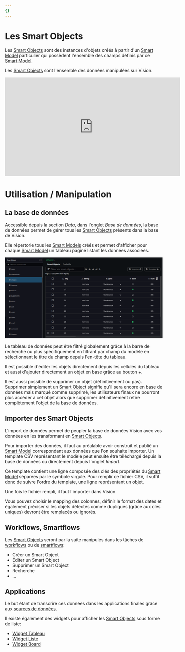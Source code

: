 ```yaml
---
{}
---
```

   
#  Les Smart Objects   
   
Les [Smart Objects](../_glossaire/Glossaire.md) sont des instances d'objets créés à partir d'un [Smart Model](../_glossaire/Glossaire.md) particulier qui possèdent l'ensemble des champs définis par ce [Smart Model](../_glossaire/Glossaire.md).   
   
Les [Smart Objects](../_glossaire/Glossaire.md) sont l'ensemble des données manipulées sur Vision.    
   
<iframe width="560" height="315" src="https://www.youtube.com/embed/gUC5OodN-8o" title="YouTube video player" frameborder="0" allow="accelerometer; autoplay; clipboard-write; encrypted-media; gyroscope; picture-in-picture; web-share" allowfullscreen></iframe>   
   
# Utilisation / Manipulation   
   
## La base de données   
   
Accessible depuis la section *Data*, dans l'onglet *Base de données*, la base de données permet de gérer tous les [Smart Objects](../_glossaire/Glossaire.md) présents dans la base de Vision.   
   
Elle répertorie tous les [Smart Models](../_glossaire/Glossaire.md) créés et permet d'afficher pour chaque [Smart Model](../_glossaire/Glossaire.md) un tableau paginé listant les données associées.   
   
![](../_assets/images/models/database.png)   
   
Le tableau de données peut être filtré globalement grâce à la barre de recherche ou plus spécifiquement en filtrant par champ du modèle en sélectionnant le titre du champ depuis l'en-tête du tableau.   
   
Il est possible d'éditer les objets directement depuis les cellules du tableau et aussi d'ajouter directement un objet en base grâce au bouton *+*.   
   
Il est aussi possible de supprimer un objet (définitivement ou pas).   
Supprimer simplement un [Smart Object](../_glossaire/Glossaire.md) signifie qu'il sera encore en base de données mais marqué comme supprimé, les utilisateurs finaux ne pourront plus accéder à cet objet alors que supprimer définitivement retire complètement l'objet de la base de données.   
   
## Importer des Smart Objects   
   
L'import de données permet de peupler la base de données Vision avec vos données en les transformant en [Smart Objects](../_glossaire/Glossaire.md).   
   
Pour importer des données, il faut au préalable avoir construit et publié un [Smart Model](../_glossaire/Glossaire.md) correspondant aux données que l'on souhaite importer. Un template CSV représentant le modèle peut ensuite être téléchargé depuis la base de données ou directement depuis l'onglet *Import*.   
   
Ce template contient une ligne composée des clés des propriétés du [Smart Model](../_glossaire/Glossaire.md) séparées par le symbole virgule. Pour remplir ce fichier CSV, il suffit donc de suivre l'ordre du template, une ligne représentant un objet.   
   
Une fois le fichier rempli, il faut l'importer dans Vision.   
   
Vous pouvez choisir le mapping des colonnes, définir le format des dates et également préciser si les objets détectés comme dupliqués (grâce aux clés uniques) devront être remplacés ou ignorés.    
   
## Workflows, Smartflows   
   
Les [Smart Objects](../_glossaire/Glossaire.md) seront par la suite manipulés dans les tâches de [workflows](../_glossaire/Glossaire.md) ou de [smartflows](../_glossaire/Glossaire.md):   
   
   
- Créer un Smart Object   
- Éditer un Smart Object   
- Supprimer un Smart Object   
- Recherche   
- ...   
   
## Applications   
   
Le but étant de transcrire ces données dans les applications finales grâce aux [sources de données](../04%20-%20Cr%C3%A9er%20votre%20UI/2%20-%20Les%20pages.md#sources-de-données).   
   
Il existe également des widgets pour afficher les [Smart Objects](../_glossaire/Glossaire.md) sous forme de liste:   
   
   
- [Widget Tableau](../04%20-%20Cr%C3%A9er%20votre%20UI/La%20liste%20des%20widgets/Widget%20Tableau.md)   
- [Widget Liste](../04%20-%20Cr%C3%A9er%20votre%20UI/La%20liste%20des%20widgets/Widget%20Liste.md)   
- [Widget Board](../04%20-%20Cr%C3%A9er%20votre%20UI/La%20liste%20des%20widgets/Widget%20Board.md)